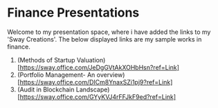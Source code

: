 # Finance Presentations

Welcome to my presentation space, where i have added the links to my 'Sway Creations'. The below displayed links are my sample works in finance.

1. (Methods of Startup Valuation)[https://sway.office.com/JeDgGVtAkXOHbHsn?ref=Link]
2. (Portfolio Management- An overview)[https://sway.office.com/DICm8YnaxSZi1pj9?ref=Link]
3. (Audit in Blockchain Landscape)[https://sway.office.com/GYyKVJ4rFFJkF9ed?ref=Link]
